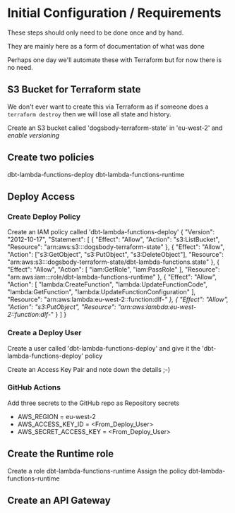 # Initial Configuration / Requirements
These steps should only need to be done once and by hand.

They are mainly here as a form of documentation of what was done

Perhaps one day we'll automate these with Terraform but for now there is no need.

## S3 Bucket for Terraform state
We don't ever want to create this via Terraform as if someone does a `terraform destroy` then we will lose all state and history.

Create an S3 bucket called 'dogsbody-terraform-state' in 'eu-west-2' and *enable versioning*

## Create two policies
dbt-lambda-functions-deploy
dbt-lambda-functions-runtime


## Deploy Access

### Create Deploy Policy
Create an IAM policy called 'dbt-lambda-functions-deploy'
 {
     "Version": "2012-10-17",
     "Statement": [
         {
           "Effect": "Allow",
           "Action": "s3:ListBucket",
           "Resource": "arn:aws:s3:::dogsbody-terraform-state"
         },
         {
           "Effect": "Allow",
           "Action": ["s3:GetObject", "s3:PutObject", "s3:DeleteObject"],
           "Resource": "arn:aws:s3:::dogsbody-terraform-state/dbt-lambda-functions.state"
         },
         {
             "Effect": "Allow",
             "Action": [
                 "iam:GetRole",
                 "iam:PassRole"
             ],
             "Resource": "arn:aws:iam:::role/dbt-lambda-functions-runtime"
         },
         {
             "Effect": "Allow",
             "Action": [
                 "lambda:CreateFunction",
                 "lambda:UpdateFunctionCode",
                 "lambda:GetFunction",
                 "lambda:UpdateFunctionConfiguration"
             ],
             "Resource": "arn:aws:lambda:eu-west-2::function:dlf-*"
         },
         {
             "Effect": "Allow",
             "Action": "s3:PutObject",
             "Resource": "arn:aws:lambda:eu-west-2::function:dlf-*"
         }
     ]
 }


### Create a Deploy User
Create a user called 'dbt-lambda-functions-deploy' and give it the 'dbt-lambda-functions-deploy' policy

Create an Access Key Pair and note down the details ;-) 

### GitHub Actions
Add three secrets to the GitHub repo as Repository secrets
- AWS_REGION = eu-west-2
- AWS_ACCESS_KEY_ID = <From_Deploy_User>
- AWS_SECRET_ACCESS_KEY = <From_Deploy_User>


## Create the Runtime role
Create a role dbt-lambda-functions-runtime
Assign the policy dbt-lambda-functions-runtime


## Create an API Gateway






